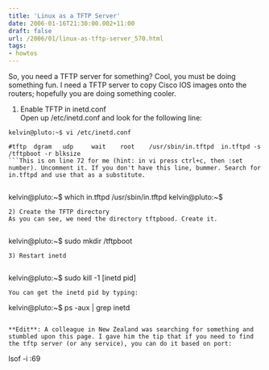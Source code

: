 ```yaml
---
title: 'Linux as a TFTP Server'
date: 2006-01-16T21:30:00.002+11:00
draft: false
url: /2006/01/linux-as-tftp-server_570.html
tags: 
- howtos
---
```


So, you need a TFTP server for something? Cool, you must be doing something fun. I need a TFTP server to copy Cisco IOS images onto the routers; hopefully you are doing something cooler.  
1) Enable TFTP in inetd.conf  
Open up /etc/inetd.conf and look for the following line:  
```
kelvin@pluto:~$ vi /etc/inetd.conf

#tftp  dgram   udp     wait    root    /usr/sbin/in.tftpd  in.tftpd -s /tftpboot -r blksize
```This is on line 72 for me (hint: in vi press ctrl+c, then :set number). Uncomment it. If you don't have this line, bummer. Search for in.tftpd and use that as a substitute.  
  
```
kelvin@pluto:~$ which in.tftpd
/usr/sbin/in.tftpd
kelvin@pluto:~$
```  
2) Create the TFTP directory  
As you can see, we need the directory tftpbood. Create it.  
  
```
 kelvin@pluto:~$ sudo mkdir /tftpboot 
```  
3) Restart inetd  
  
```
kelvin@pluto:~$ sudo kill -1 [inetd pid]
```  
You can get the inetd pid by typing:  
```
kelvin@pluto:~$ ps -aux | grep inetd 
```Cheers.  
  
**Edit**: A colleague in New Zealand was searching for something and stumbled upon this page. I gave him the tip that if you need to find the tftp server (or any service), you can do it based on port:  
```
lsof -i :69
```